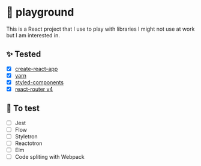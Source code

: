 # :game_die: playground

This is a React project that I use to play with libraries I might not use at work but I am interested in.

## :sparkles: Tested
- [x] [create-react-app](https://github.com/facebookincubator/create-react-app)
- [x] [yarn](https://github.com/yarnpkg/yarn)
- [x] [styled-components](https://github.com/styled-components/styled-components)
- [x] [react-router v4](https://github.com/ReactTraining/react-router/tree/v4)

## :construction: To test
- [ ] Jest
- [ ] Flow
- [ ] Styletron
- [ ] Reactotron
- [ ] Elm
- [ ] Code spliting with Webpack
